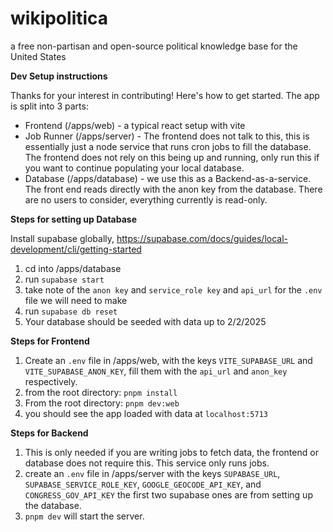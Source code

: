 # wikipolitica

a free non-partisan and open-source political knowledge base for the United States

**Dev Setup instructions**

Thanks for your interest in contributing! Here's how to get started.
The app is split into 3 parts:

- Frontend (/apps/web) - a typical react setup with vite
- Job Runner (/apps/server) - The frontend does not talk to this, this is essentially just a node service that runs cron jobs to fill the database. The frontend does not rely on this being up and running, only run this if you want to continue populating your local database.
- Database (/apps/database) - we use this as a Backend-as-a-service. The front end reads directly with the anon key from the database. There are no users to consider, everything currently is read-only.

**Steps for setting up Database**

Install supabase globally, https://supabase.com/docs/guides/local-development/cli/getting-started

1. cd into /apps/database
2. run `supabase start`
3. take note of the `anon key` and `service_role key` and `api_url` for the `.env` file we will need to make
4. run `supabase db reset`
5. Your database should be seeded with data up to 2/2/2025

**Steps for Frontend**

1. Create an `.env` file in /apps/web, with the keys `VITE_SUPABASE_URL` and `VITE_SUPABASE_ANON_KEY`, fill them with the `api_url` and `anon_key` respectively.
2. from the root directory: `pnpm install`
3. From the root directory: `pnpm dev:web`
4. you should see the app loaded with data at `localhost:5713`

**Steps for Backend**

1. This is only needed if you are writing jobs to fetch data, the frontend or database does not require this. This service only runs jobs.
2. create an `.env` file in /apps/server with the keys `SUPABASE_URL`, `SUPABASE_SERVICE_ROLE_KEY`, `GOOGLE_GEOCODE_API_KEY`, and `CONGRESS_GOV_API_KEY` the first two supabase ones are from setting up the database.
3. `pnpm dev` will start the server.

